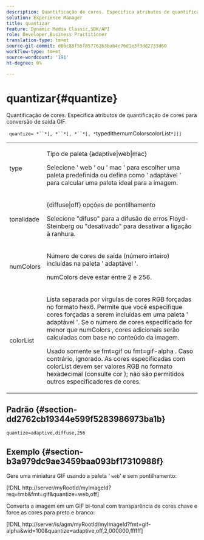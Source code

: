 ```yaml
---
description: Quantificação de cores. Especifica atributos de quantificação de cores para conversão de saída GIF.
solution: Experience Manager
title: quantizar
feature: Dynamic Media Classic,SDK/API
role: Developer,Business Practitioner
translation-type: tm+mt
source-git-commit: d0bc88f55f857762b3bab4c76d1e3f3dd2733d60
workflow-type: tm+mt
source-wordcount: '191'
ht-degree: 0%

---
```



# quantizar{#quantize}

Quantificação de cores. Especifica atributos de quantificação de cores para conversão de saída GIF.

` quantize= *``*[, *``*[, *``*[, *`typedithernumColorscolorList`*]]]`

<table id="simpletable_6BF155FCB8224E7EBFC8D8375AD26A71"> 
 <tr class="strow"> 
  <td class="stentry"> <p> <span class="codeph"> <span class="varname"> type  </span> </span> </p> </td> 
  <td class="stentry"> <p> <span class="codeph"> Tipo de  </span> paleta {adaptive|web|mac} </p> <p>Selecione ' <span class="codeph"> web </span>' ou ' <span class="codeph"> mac </span>' para escolher uma paleta predefinida ou defina como ' <span class="codeph"> adaptável </span>' para calcular uma paleta ideal para a imagem. </p> </td> 
 </tr> 
 <tr class="strow"> 
  <td class="stentry"> <p> <span class="codeph"> <span class="varname"> tonalidade  </span> </span> </p> </td> 
  <td class="stentry"> <p> <span class="codeph"> {diffuse|off} opções  </span> de pontilhamento </p> <p>Selecione "difuso" para a difusão de erros Floyd-Steinberg ou "desativado" para desativar a ligação à ranhura. </p> </td> 
 </tr> 
 <tr class="strow"> 
  <td class="stentry"> <p> <span class="codeph"> <span class="varname"> numColors  </span> </span> </p> </td> 
  <td class="stentry"> <p>Número de cores de saída (número inteiro) incluídas na paleta ' <span class="codeph"> adaptável </span>'. </p> <p> <span class="codeph"> <span class="varname"> numColors  </span> </span> deve estar entre 2 e 256. </p> </td> 
 </tr> 
 <tr class="strow"> 
  <td class="stentry"> <p> <span class="codeph"> <span class="varname"> colorList  </span> </span> </p> </td> 
  <td class="stentry"> <p>Lista separada por vírgulas de cores RGB forçadas no formato hex6. Permite que você especifique cores forçadas a serem incluídas em uma paleta ' <span class="codeph"> adaptável </span>'. Se o número de cores especificado for menor que <span class="codeph"> numColors </span>, cores adicionais serão calculadas com base no conteúdo da imagem. </p> <p>Usado somente se <span class="codeph"> fmt=gif </span> ou <span class="codeph"> fmt=gif-alpha </span>. Caso contrário, ignorado. As cores especificadas com <span class="codeph"> <span class="varname"> colorList </span> </span> devem ser valores RGB no formato hexadecimal (consulte <span class="codeph"> cor </span>); não são permitidos outros especificadores de cores. </p> </td> 
 </tr> 
</table>

## Padrão {#section-dd2762cb19344e599f5283986973ba1b}

`quantize=adaptive,diffuse,256`

## Exemplo {#section-b3a979dc9ae3459baa093bf17310988f}

Gere uma miniatura GIF usando a paleta &#39; `web`&#39; e sem pontilhamento:

[!DNL http://server/myRootId/myImageId?req=tmb&fmt=gif&quantize=web,off]

Converta a imagem em um GIF bi-tonal com transparência de cores chave e force as cores para preto e branco:

[!DNL http://server/is/agm/myRootId/myImageId?fmt=gif-alpha&wid=100&quantize=adaptive,off,2,000000,ffffff]
